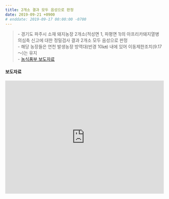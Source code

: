 ```yaml
---
title: 2개소 결과 모두 음성으로 판정
date: 2019-09-21 +0900
# enddate: 2019-09-17 00:00:00 -0700
---
```

> \- 경기도 파주시 소재 돼지농장 2개소(적성면 1, 파평면 1)의 아프리카돼지열병 의심축 신고에 대한 정밀검사 결과 2개소 모두 음성으로 판정  
> \- 해당 농장들은 연천 발생농장 방역대(반경 10㎞) 내에 있어 이동제한조치(9.17～)는 유지  
> \- [농식품부 보도자료](http://www.mafra.go.kr/FMD-AI/2095/subview.do?enc=Zm5jdDF8QEB8JTJGYmJzJTJGRk1ELUFJJTJGMzU0JTJGMzIxMzgzJTJGYXJ0Y2xWaWV3LmRvJTNG)  

#### 보도자료  
<iframe width="100%" height="360" src="https://www.youtube.com/embed/id3Y5U9Fobc" frameborder="0" allow="accelerometer; autoplay; encrypted-media; gyroscope; picture-in-picture" allowfullscreen></iframe>